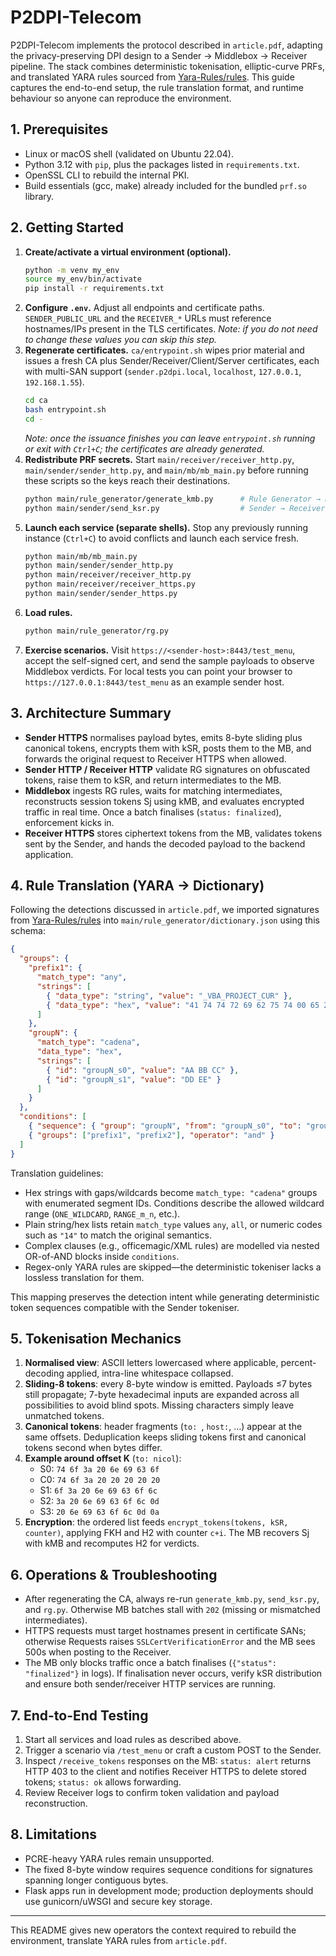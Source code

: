 # P2DPI-Telecom

P2DPI-Telecom implements the protocol described in `article.pdf`, adapting the privacy-preserving DPI design to a Sender → Middlebox → Receiver pipeline. The stack combines deterministic tokenisation, elliptic-curve PRFs, and translated YARA rules sourced from [Yara-Rules/rules](https://github.com/Yara-Rules/rules). This guide captures the end-to-end setup, the rule translation format, and runtime behaviour so anyone can reproduce the environment.

## 1. Prerequisites
- Linux or macOS shell (validated on Ubuntu 22.04).
- Python 3.12 with `pip`, plus the packages listed in `requirements.txt`.
- OpenSSL CLI to rebuild the internal PKI.
- Build essentials (gcc, make) already included for the bundled `prf.so` library.

## 2. Getting Started
1. **Create/activate a virtual environment (optional).**
   ```bash
   python -m venv my_env
   source my_env/bin/activate
   pip install -r requirements.txt
   ```
2. **Configure `.env`.** Adjust all endpoints and certificate paths. `SENDER_PUBLIC_URL` and the `RECEIVER_*` URLs must reference hostnames/IPs present in the TLS certificates.
   _Note: if you do not need to change these values you can skip this step._
3. **Regenerate certificates.** `ca/entrypoint.sh` wipes prior material and issues a fresh CA plus Sender/Receiver/Client/Server certificates, each with multi-SAN support (`sender.p2dpi.local`, `localhost`, `127.0.0.1`, `192.168.1.55`).
   ```bash
   cd ca
   bash entrypoint.sh
   cd -
   ```
   _Note: once the issuance finishes you can leave `entrypoint.sh` running or exit with `Ctrl+C`; the certificates are already generated._
4. **Redistribute PRF secrets.**
   Start `main/receiver/receiver_http.py`, `main/sender/sender_http.py`, and `main/mb/mb_main.py` before running these scripts so the keys reach their destinations.
   ```bash
   python main/rule_generator/generate_kmb.py      # Rule Generator → Middlebox (kMB)
   python main/sender/send_ksr.py                  # Sender → Receiver (kSR)
   ```
5. **Launch each service (separate shells).**
   Stop any previously running instance (`Ctrl+C`) to avoid conflicts and launch each service fresh.
   ```bash
   python main/mb/mb_main.py
   python main/sender/sender_http.py
   python main/receiver/receiver_http.py
   python main/receiver/receiver_https.py
   python main/sender/sender_https.py
   ```
6. **Load rules.**
   ```bash
   python main/rule_generator/rg.py
   ```
7. **Exercise scenarios.** Visit `https://<sender-host>:8443/test_menu`, accept the self-signed cert, and send the sample payloads to observe Middlebox verdicts. For local tests you can point your browser to `https://127.0.0.1:8443/test_menu` as an example sender host.

## 3. Architecture Summary
- **Sender HTTPS** normalises payload bytes, emits 8-byte sliding plus canonical tokens, encrypts them with kSR, posts them to the MB, and forwards the original request to Receiver HTTPS when allowed.
- **Sender HTTP / Receiver HTTP** validate RG signatures on obfuscated tokens, raise them to kSR, and return intermediates to the MB.
- **Middlebox** ingests RG rules, waits for matching intermediates, reconstructs session tokens Sj using kMB, and evaluates encrypted traffic in real time. Once a batch finalises (`status: finalized`), enforcement kicks in.
- **Receiver HTTPS** stores ciphertext tokens from the MB, validates tokens sent by the Sender, and hands the decoded payload to the backend application.

## 4. Rule Translation (YARA → Dictionary)
Following the detections discussed in `article.pdf`, we imported signatures from [Yara-Rules/rules](https://github.com/Yara-Rules/rules) into `main/rule_generator/dictionary.json` using this schema:

```json
{
  "groups": {
    "prefix1": {
      "match_type": "any",
      "strings": [
        { "data_type": "string", "value": "_VBA_PROJECT_CUR" },
        { "data_type": "hex", "value": "41 74 74 72 69 62 75 74 00 65 20 56 42 5F" }
      ]
    },
    "groupN": {
      "match_type": "cadena",
      "data_type": "hex",
      "strings": [
        { "id": "groupN_s0", "value": "AA BB CC" },
        { "id": "groupN_s1", "value": "DD EE" }
      ]
    }
  },
  "conditions": [
    { "sequence": { "group": "groupN", "from": "groupN_s0", "to": "groupN_s1", "op": "ONE_WILDCARD" } },
    { "groups": ["prefix1", "prefix2"], "operator": "and" }
  ]
}
```

Translation guidelines:
- Hex strings with gaps/wildcards become `match_type: "cadena"` groups with enumerated segment IDs. Conditions describe the allowed wildcard range (`ONE_WILDCARD`, `RANGE_m_n`, etc.).
- Plain string/hex lists retain `match_type` values `any`, `all`, or numeric codes such as `"14"` to match the original semantics.
- Complex clauses (e.g., officemagic/XML rules) are modelled via nested OR-of-AND blocks inside `conditions`.
- Regex-only YARA rules are skipped—the deterministic tokeniser lacks a lossless translation for them.

This mapping preserves the detection intent while generating deterministic token sequences compatible with the Sender tokeniser.

## 5. Tokenisation Mechanics
1. **Normalised view**: ASCII letters lowercased where applicable, percent-decoding applied, intra-line whitespace collapsed.
2. **Sliding-8 tokens**: every 8-byte window is emitted. Payloads ≤7 bytes still propagate; 7-byte hexadecimal inputs are expanded across all possibilities to avoid blind spots. Missing characters simply leave unmatched tokens.
3. **Canonical tokens**: header fragments (`to: `, `host:`, …) appear at the same offsets. Deduplication keeps sliding tokens first and canonical tokens second when bytes differ.
4. **Example around offset K** (`to: nicol`):
   - S0: `74 6f 3a 20 6e 69 63 6f`
   - C0: `74 6f 3a 20 20 20 20 20`
   - S1: `6f 3a 20 6e 69 63 6f 6c`
   - S2: `3a 20 6e 69 63 6f 6c 0d`
   - S3: `20 6e 69 63 6f 6c 0d 0a`
5. **Encryption**: the ordered list feeds `encrypt_tokens(tokens, kSR, counter)`, applying FKH and H2 with counter `c+i`. The MB recovers Sj with kMB and recomputes H2 for verdicts.

## 6. Operations & Troubleshooting
- After regenerating the CA, always re-run `generate_kmb.py`, `send_ksr.py`, and `rg.py`. Otherwise MB batches stall with `202` (missing or mismatched intermediates).
- HTTPS requests must target hostnames present in certificate SANs; otherwise Requests raises `SSLCertVerificationError` and the MB sees 500s when posting to the Receiver.
- The MB only blocks traffic once a batch finalises (`{"status": "finalized"}` in logs). If finalisation never occurs, verify kSR distribution and ensure both sender/receiver HTTP services are running.

## 7. End-to-End Testing
1. Start all services and load rules as described above.
2. Trigger a scenario via `/test_menu` or craft a custom POST to the Sender.
3. Inspect `/receive_tokens` responses on the MB: `status: alert` returns HTTP 403 to the client and notifies Receiver HTTPS to delete stored tokens; `status: ok` allows forwarding.
4. Review Receiver logs to confirm token validation and payload reconstruction.

## 8. Limitations
- PCRE-heavy YARA rules remain unsupported.
- The fixed 8-byte window requires sequence conditions for signatures spanning longer contiguous bytes.
- Flask apps run in development mode; production deployments should use gunicorn/uWSGI and secure key storage.

---
This README gives new operators the context required to rebuild the environment, translate YARA rules from `article.pdf`.
